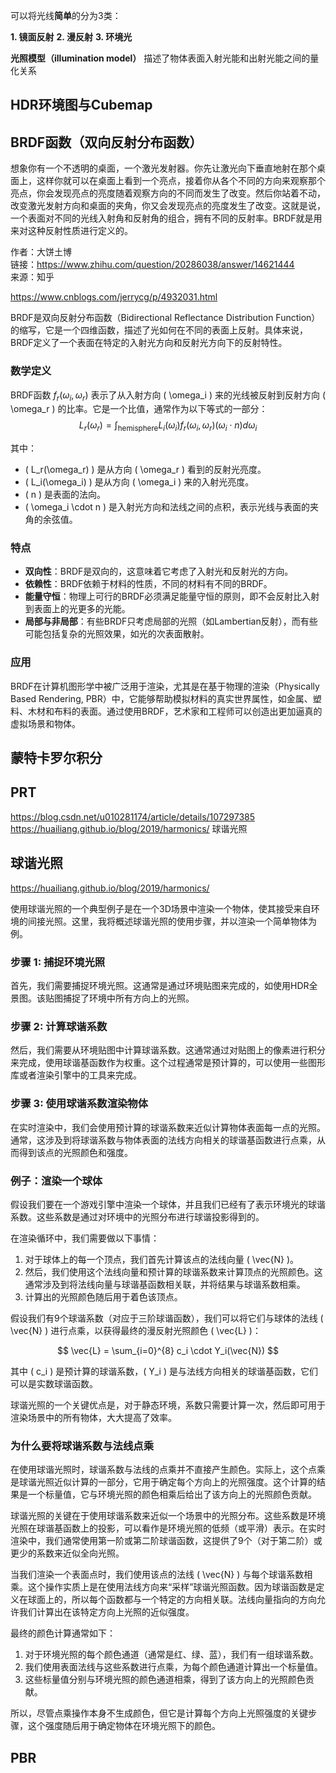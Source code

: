 可以将光线**简单**的分为3类：

**1. 镜面反射**
**2. 漫反射**
**3. 环境光**

**光照模型（illumination model）** 描述了物体表面入射光能和出射光能之间的量化关系
## HDR环境图与Cubemap



## BRDF函数（双向反射分布函数）
想象你有一个不透明的桌面，一个激光发射器。你先让激光向下垂直地射在那个桌面上，这样你就可以在桌面上看到一个亮点，接着你从各个不同的方向来观察那个亮点，你会发现亮点的亮度随着观察方向的不同而发生了改变。然后你站着不动，改变激光发射方向和桌面的夹角，你又会发现亮点的亮度发生了改变。这就是说，一个表面对不同的光线入射角和反射角的组合，拥有不同的反射率。BRDF就是用来对这种反射性质进行定义的。
  
作者：大饼土博  
链接：https://www.zhihu.com/question/20286038/answer/14621444  
来源：知乎  

https://www.cnblogs.com/jerrycg/p/4932031.html

BRDF是双向反射分布函数（Bidirectional Reflectance Distribution Function）的缩写，它是一个四维函数，描述了光如何在不同的表面上反射。具体来说，BRDF定义了一个表面在特定的入射光方向和反射光方向下的反射特性。

### 数学定义

BRDF函数 $f_r(\omega_i, \omega_r)$ 表示了从入射方向 \( \omega_i \) 来的光线被反射到反射方向 \( \omega_r \) 的比率。它是一个比值，通常作为以下等式的一部分：
$$
L_r(\omega_r) = \int_{\text{hemisphere}} L_i(\omega_i) f_r(\omega_i, \omega_r) (\omega_i \cdot n) d\omega_i
$$

其中：

- \( L_r(\omega_r) \) 是从方向 \( \omega_r \) 看到的反射光亮度。
- \( L_i(\omega_i) \) 是从方向 \( \omega_i \) 来的入射光亮度。
- \( n \) 是表面的法向。
- \( \omega_i \cdot n \) 是入射光方向和法线之间的点积，表示光线与表面的夹角的余弦值。

### 特点

- **双向性**：BRDF是双向的，这意味着它考虑了入射光和反射光的方向。
- **依赖性**：BRDF依赖于材料的性质，不同的材料有不同的BRDF。
- **能量守恒**：物理上可行的BRDF必须满足能量守恒的原则，即不会反射比入射到表面上的光更多的光能。
- **局部与非局部**：有些BRDF只考虑局部的光照（如Lambertian反射），而有些可能包括复杂的光照效果，如光的次表面散射。

### 应用

BRDF在计算机图形学中被广泛用于渲染，尤其是在基于物理的渲染（Physically Based Rendering, PBR）中，它能够帮助模拟材料的真实世界属性，如金属、塑料、木材和布料的表面。通过使用BRDF，艺术家和工程师可以创造出更加逼真的虚拟场景和物体。


## 蒙特卡罗尔积分
## PRT
https://blog.csdn.net/u010281174/article/details/107297385
https://huailiang.github.io/blog/2019/harmonics/ 球谐光照

## 球谐光照
https://huailiang.github.io/blog/2019/harmonics/

使用球谐光照的一个典型例子是在一个3D场景中渲染一个物体，使其接受来自环境的间接光照。这里，我将概述球谐光照的使用步骤，并以渲染一个简单物体为例。

### 步骤 1: 捕捉环境光照

首先，我们需要捕捉环境光照。这通常是通过环境贴图来完成的，如使用HDR全景图。该贴图捕捉了环境中所有方向上的光照。

### 步骤 2: 计算球谐系数

然后，我们需要从环境贴图中计算球谐系数。这通常通过对贴图上的像素进行积分来完成，使用球谐基函数作为权重。这个过程通常是预计算的，可以使用一些图形库或者渲染引擎中的工具来完成。

### 步骤 3: 使用球谐系数渲染物体

在实时渲染中，我们会使用预计算的球谐系数来近似计算物体表面每一点的光照。通常，这涉及到将球谐系数与物体表面的法线方向相关的球谐基函数进行点乘，从而得到该点的光照颜色和强度。

### 例子：渲染一个球体

假设我们要在一个游戏引擎中渲染一个球体，并且我们已经有了表示环境光的球谐系数。这些系数是通过对环境中的光照分布进行球谐投影得到的。

在渲染循环中，我们需要做以下事情：

1. 对于球体上的每一个顶点，我们首先计算该点的法线向量 \( \vec{N} \)。
2. 然后，我们使用这个法线向量和预计算的球谐系数来计算顶点的光照颜色。这通常涉及到将法线向量与球谐基函数相关联，并将结果与球谐系数相乘。
3. 计算出的光照颜色随后用于着色该顶点。

假设我们有9个球谐系数（对应于三阶球谐函数），我们可以将它们与球体的法线 \( \vec{N} \) 进行点乘，以获得最终的漫反射光照颜色 \( \vec{L} \)：

$$
\vec{L} = \sum_{i=0}^{8} c_i \cdot Y_i(\vec{N})
$$

其中 \( c_i \) 是预计算的球谐系数，\( Y_i \) 是与法线方向相关的球谐基函数，它们可以是实数球谐函数。

球谐光照的一个关键优点是，对于静态环境，系数只需要计算一次，然后即可用于渲染场景中的所有物体，大大提高了效率。
### 为什么要将球谐系数与法线点乘
在使用球谐光照时，球谐系数与法线的点乘并不直接产生颜色。实际上，这个点乘是球谐光照近似计算的一部分，它用于确定每个方向上的光照强度。这个计算的结果是一个标量值，它与环境光照的颜色相乘后给出了该方向上的光照颜色贡献。

球谐光照的关键在于使用球谐系数来近似一个场景中的光照分布。这些系数是环境光照在球谐基函数上的投影，可以看作是环境光照的低频（或平滑）表示。在实时渲染中，我们通常使用第一阶或第二阶球谐函数，这提供了9个（对于第二阶）或更少的系数来近似全向光照。

当我们渲染一个表面点时，我们使用该点的法线 \( \vec{N} \) 与每个球谐系数相乘。这个操作实质上是在使用法线方向来“采样”球谐光照函数。因为球谐函数是定义在球面上的，所以每个函数都与一个特定的方向相关联。法线向量指向的方向允许我们计算出在该特定方向上光照的近似强度。

最终的颜色计算通常如下：

1. 对于环境光照的每个颜色通道（通常是红、绿、蓝），我们有一组球谐系数。
2. 我们使用表面法线与这些系数进行点乘，为每个颜色通道计算出一个标量值。
3. 这些标量值分别与环境光照的颜色通道相乘，得到了该方向上的光照颜色贡献。

所以，尽管点乘操作本身不生成颜色，但它是计算每个方向上光照强度的关键步骤，这个强度随后用于确定物体在环境光照下的颜色。
## PBR

## 


